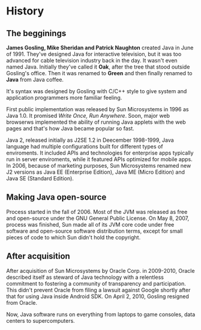 # History

## The begginings

**James Gosling, Mike Sheridan and Patrick Naughton** created Java in June of 1991.
They've designed Java for interactive television, but it was too advanced for cable television industry back in the day.
It wasn't even named Java. Initially they've called it **Oak**, after the tree that stood outside Gosling's office.
Then it was renamed to **Green** and then finally renamed to **Java** from Java coffee.

It's syntax was designed by Gosling with C/C++ style to give system and application programmers more familiar feeling.

First public implementation was released by Sun Microsystems in 1996 as Java 1.0.
It promised *Write Once, Run Anywhere*.
Soon, major web browserws implemented the ability of running Java applets with the web pages and that's how Java became popular so fast.

Java 2, released initially as J2SE 1.2 in Deecember 1998-1999, Java language had multiple configurations built for different types of enviroments.
It included APIs and technologies for enterprise apps typically run in server enviroments, while it featured APIs optimized for mobile apps.
In 2006, because of marketing purposes, Sun Microsystems renamed new J2 versions as Java EE (Enterprise Edition), Java ME (Micro Edition) and Java SE (Standard Edition).

## Making Java open-source

Process started in the fall of 2006. Most of the JVM was released as free and open-source under the GNU General Public License. On May 8, 2007, process was finished,
Sun made all of its JVM core code under free software and open-source software distribution terms, except for small pieces of code to which Sun didn't hold the copyright.

## After acquisition

After acquisition of Sun Microsystems by Oracle Corp. in 2009-2010, Oracle described itself as steward of Java technology with a relentless commitment to fostering a community of transparency and participation.
This didn't prevent Oracle from filing a lawsuit against Google shortly after that for using Java inside Android SDK. On April 2, 2010, Gosling resigned from Oracle.

Now, Java software runs on everything from laptops to game consoles, data centers to supercomputers.
